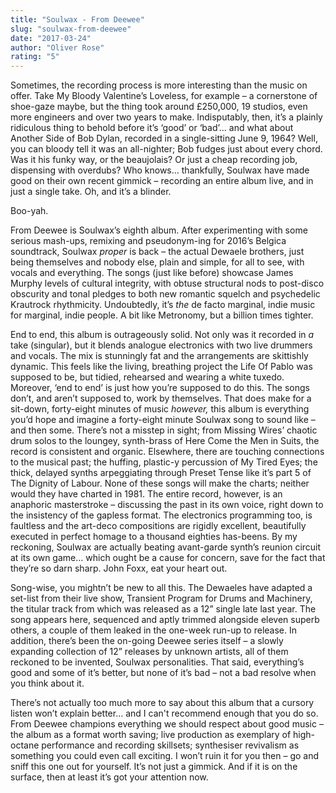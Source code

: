 ```yaml
---
title: "Soulwax - From Deewee"
slug: "soulwax-from-deewee"
date: "2017-03-24"
author: "Oliver Rose"
rating: "5"
---
```


Sometimes, the recording process is more interesting than the music on offer. Take My Bloody Valentine’s Loveless, for example – a cornerstone of shoe-gaze maybe, but the thing took around £250,000, 19 studios, even more engineers and over two years to make. Indisputably, then, it’s a plainly ridiculous thing to behold before it’s ‘good’ or ‘bad’… and what about Another Side of Bob Dylan, recorded in a single-sitting June 9, 1964? Well, you can bloody tell it was an all-nighter; Bob fudges just about every chord. Was it his funky way, or the beaujolais? Or just a cheap recording job, dispensing with overdubs? Who knows… thankfully, Soulwax have made good on their own recent gimmick – recording an entire album live, and in just a single take. Oh, and it’s a blinder.

Boo-yah.

From Deewee is Soulwax’s eighth album. After experimenting with some serious mash-ups, remixing and pseudonym-ing for 2016’s Belgica soundtrack, Soulwax _proper_ is back – the actual Dewaele brothers, just being themselves and nobody else, plain and simple, for all to see, with vocals and everything. The songs (just like before) showcase James Murphy levels of cultural integrity, with obtuse structural nods to post-disco obscurity and tonal pledges to both new romantic squelch and psychedelic Krautrock rhythmicity. Undoubtedly, it’s _the_ de facto marginal, indie music for marginal, indie people. A bit like Metronomy, but a billion times tighter.

End to end, this album is outrageously solid. Not only was it recorded in _a_ take (singular), but it blends analogue electronics with two live drummers and vocals. The mix is stunningly fat and the arrangements are skittishly dynamic. This feels like the living, breathing project the Life Of Pablo was supposed to be, but tidied, rehearsed and wearing a white tuxedo. Moreover, ‘end to end’ is just how you’re supposed to do this. The songs don’t, and aren’t supposed to, work by themselves. That does make for a sit-down, forty-eight minutes of music _however,_ this album is everything you’d hope and imagine a forty-eight minute Soulwax song to sound like – and then some. There’s not a misstep in sight; from Missing Wires’ chaotic drum solos to the loungey, synth-brass of Here Come the Men in Suits, the record is consistent and organic. Elsewhere, there are touching connections to the musical past; the huffing, plastic-y percussion of My Tired Eyes; the thick, delayed synths arpeggiating through Preset Tense like it’s part 5 of The Dignity of Labour. None of these songs will make the charts; neither would they have charted in 1981. The entire record, however, is an anaphoric masterstroke – discussing the past in its own voice, right down to the insistency of the gapless format. The electronics programming too, is faultless and the art-deco compositions are rigidly excellent, beautifully executed in perfect homage to a thousand eighties has-beens. By my reckoning, Soulwax are actually beating avant-garde synth’s reunion circuit at its own game… which ought be a cause for concern, save for the fact that they’re so darn sharp. John Foxx, eat your heart out.

Song-wise, you mightn’t be new to all this. The Dewaeles have adapted a set-list from their live show, Transient Program for Drums and Machinery, the titular track from which was released as a 12” single late last year. The song appears here, sequenced and aptly trimmed alongside eleven superb others, a couple of them leaked in the one-week run-up to release. In addition, there’s been the on-going Deewee series itself – a slowly expanding collection of 12” releases by unknown artists, all of them reckoned to be invented, Soulwax personalities. That said, everything’s good and some of it’s better, but none of it’s bad – not a bad resolve when you think about it.

There’s not actually too much more to say about this album that a cursory listen won’t explain better… and I can't recommend enough that you do so. From Deewee champions everything we should respect about good music – the album as a format worth saving; live production as exemplary of high-octane performance and recording skillsets; synthesiser revivalism as something you could even call exciting. I won’t ruin it for you then – go and sniff this one out for yourself. It’s not just a gimmick. And if it is on the surface, then at least it’s got your attention now.
